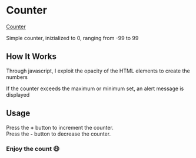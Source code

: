 # Counter
[Counter](https://simple-counter-1b24e.web.app/)


Simple counter, inizialized to 0, ranging from -99 to 99
</br>

## How It Works

Through javascript, I exploit the opacity of the HTML elements to create the numbers

If the counter exceeds the maximum or minimum set, an alert message is displayed

## Usage

Press the **+** button to increment the counter.</br>
Press the **-** button to decrease the counter.










### Enjoy the count  :smiley:
